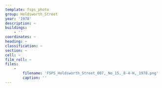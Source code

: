 ```yaml
---
template: fsps_photo
group: Holdsworth_Street
year: '1978'
description: ~
buildings:
    - ''
coordinates: ~
heading: ~
classification: ~
section: ~
cell: ~
film_roll: ~
files:
    -
        filename: 'FSPS_Holdsworth_Street_007,_No_15,_8-4-H,_1978.png'
        caption: ''
---
```

